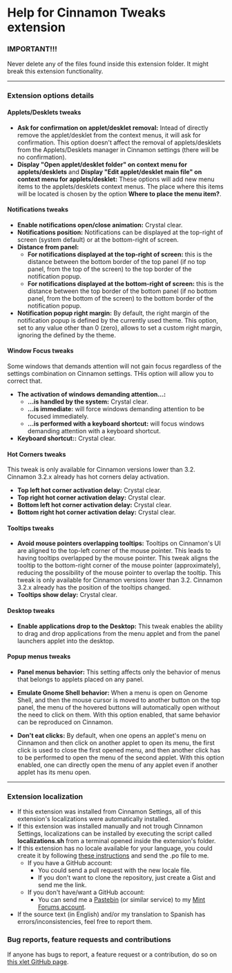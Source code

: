 
# Help for Cinnamon Tweaks extension

### IMPORTANT!!!
Never delete any of the files found inside this extension folder. It might break this extension functionality.

***

### Extension options details

#### Applets/Desklets tweaks
- **Ask for confirmation on applet/desklet removal:** Intead of directly remove the applet/desklet from the context menus, it will ask for confirmation. This option doesn't affect the removal of applets/desklets from the Applets/Desklets manager in Cinnamon settings (there will be no confirmation).
- **Display "Open applet/desklet folder" on context menu for applets/desklets** and **Display "Edit applet/desklet main file" on context menu for applets/desklet:** These options will add new menu items to the applets/desklets context menus. The place where this items will be located is chosen by the option **Where to place the menu item?**.

#### Notifications tweaks
- **Enable notifications open/close animation:** Crystal clear.
- **Notifications position:** Notifications can be displayed at the top-right of screen (system default) or at the bottom-right of screen.
- **Distance from panel:**
    - **For notifications displayed at the top-right of screen:** this is the distance between the bottom border of the top panel (if no top panel, from the top of the screen) to the top border of the notification popup.
    - **For notifications displayed at the bottom-right of screen:** this is the distance between the top border of the bottom panel (if no bottom panel, from the bottom of the screen) to the bottom border of the notification popup.
- **Notification popup right margin:** By default, the right margin of the notification popup is defined by the currently used theme. This option, set to any value other than 0 (zero), allows to set a custom right margin, ignoring the defined by the theme.

#### Window Focus tweaks
Some windows that demands attention will not gain focus regardless of the settings combination on Cinnamon settings. THis option will allow you to correct that.

- **The activation of windows demanding attention...:**
    - **...is handled by the system:** Crystal clear.
    - **...is immediate:** will force windows demanding attention to be focused immediately.
    - **...is performed with a keyboard shortcut:** will focus windows demanding attention with a keyboard shortcut.
- **Keyboard shortcut::** Crystal clear.

#### Hot Corners tweaks
This tweak is only available for Cinnamon versions lower than 3.2. Cinnamon 3.2.x already has hot corners delay activation.

- **Top left hot corner activation delay:** Crystal clear.
- **Top right hot corner activation delay:** Crystal clear.
- **Bottom left hot corner activation delay:** Crystal clear.
- **Bottom right hot corner activation delay:** Crystal clear.

#### Tooltips tweaks
- **Avoid mouse pointers overlapping tooltips:** Tooltips on Cinnamon's UI are aligned to the top-left corner of the mouse pointer. This leads to having tooltips overlapped by the mouse pointer. This tweak aligns the tooltip to the bottom-right corner of the mouse pointer (approximately), reducing the possibility of the mouse pointer to overlap the tooltip. This tweak is only available for Cinnamon versions lower than 3.2. Cinnamon 3.2.x already has the position of the tooltips changed.
- **Tooltips show delay:** Crystal clear.

#### Desktop tweaks
- **Enable applications drop to the Desktop:** This tweak enables the ability to drag and drop applications from the menu applet and from the panel launchers applet into the desktop.

#### Popup menus tweaks
- **Panel menus behavior:**
This setting affects only the behavior of menus that belongs to applets placed on any panel.

- **Emulate Gnome Shell behavior:** When a menu is open on Genome Shell, and then the mouse cursor is moved to another button on the top panel, the menu of the hovered buttons will automatically open without the need to click on them. With this option enabled, that same behavior can be reproduced on Cinnamon.
- **Don't eat clicks:** By default, when one opens an applet's menu on Cinnamon and then click on another applet to open its menu, the first click is used to close the first opened menu, and then another click has to be performed to open the menu of the second applet. With this option enabled, one can directly open the menu of any applet even if another applet has its menu open.

***

### Extension localization

- If this extension was installed from Cinnamon Settings, all of this extension's localizations were automatically installed.
- If this extension was installed manually and not trough Cinnamon Settings, localizations can be installed by executing the script called **localizations.sh** from a terminal opened inside the extension's folder.
- If this extension has no locale available for your language, you could create it by following [these instructions](https://github.com/Odyseus/CinnamonTools/wiki/Xlet-localization) and send the .po file to me.
    - If you have a GitHub account:
        - You could send a pull request with the new locale file.
        - If you don't want to clone the repository, just create a Gist and send me the link.
    - If you don't have/want a GitHub account:
        - You can send me a [Pastebin](http://pastebin.com/) (or similar service) to my [Mint Forums account](https://forums.linuxmint.com/memberlist.php?mode=viewprofile&u=164858).
- If the source text (in English) and/or my translation to Spanish has errors/inconsistencies, feel free to report them.

### Bug reports, feature requests and contributions

If anyone has bugs to report, a feature request or a contribution, do so on [this xlet GitHub page](https://github.com/Odyseus/CinnamonTools).
